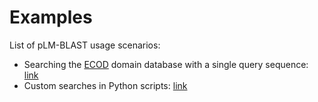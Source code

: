 # Examples

List of pLM-BLAST usage scenarios:

- Searching the [ECOD](https://www.rcsb.org/docs/search-and-browse/browse-options/ecod) domain database with a single query sequence: [link](onevsall.sh)
- Custom searches in Python scripts: [link](stepbystep_in_python.md)

<!--

- [Analysis of Nostoc punctiforme PCC 73102 Bacterial Proteome](bacteria.md)
- [all vs all database scan] small set of Rossmann-like protein sequences
- [SCOPE database benchmark](scope.md) SCOPE database search
- [minimal Python example](use_in_python.md)

-->







